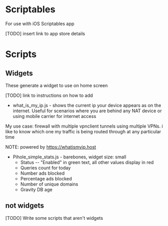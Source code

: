 # Scriptables
For use with iOS Scriptables app

[TODO] insert link to app store details

# Scripts

## Widgets

These generate a widget to use on home screen 

[TODO] link to  instructions on how to add

* what_is_my_ip.js - shows the current ip your device appears as on the internet. Useful for  scenarios where you are behind any NAT device or using mobile carrier for internet access

My use case: firewall with multiple vpnclient tunnels using multiple VPNs. i like to know which one my traffic is being routed through at any particular time

NOTE: powered by https://whatismyip.host

* Pihole_simple_stats.js - barebones, widget size: small
    * Status -- "Enabled" in green text, all other values display in red
    * Queries count for today
    * Number ads blocked
    * Percentage ads blocked
    * Number of unique domains
    * Gravity DB age




## not widgets

[TODO] Write some scripts that aren't widgets
